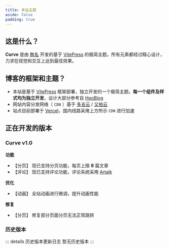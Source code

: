 ```yaml
---
title: 本站主题
aside: false
padding: true
---
```


<script setup>
import Theme from "@/views/Theme.vue"
</script>

<Theme />

## 这是什么？

**Curve** 是由 [無名](https://www.imsyy.top/) 开发的基于 [VitePress](https://vitepress.dev/) 的极简主题。所有元素都经过精心设计，力求在视觉和交互上达到最佳效果。

## 博客的框架和主题？

- 本站是基于 [VitePress](https://vitepress.dev/) 框架部署，独立开发的一个极简主题。**每一个组件及样式均为独立开发**，设计大部分参考自 [HeoBlog](https://blog.zhheo.com/)
- 网站内容分发网络（ `CDN` ）基于 [多吉云](https://www.dogecloud.com/) / [又拍云](https://www.upyun.com/)
- 站点目前部署于 [Vercel](https://vercel.com/)，国内线路采用上方所示 `CDN` 进行加速

## 正在开发的版本

### Curve v1.0

**功能**

- 【分页】 现已支持分页功能，每页上限 **8** 篇文章
- 【评论】 现已支持评论功能，评论系统采用 [Artalk](https://artalk.js.org/)

**优化**

- 【动画】 全站动画进行微调，提升动画性能

**修复**

- 【分页】 修复部分页面分页无法正常跳转
  
### 历史版本

::: details 历史版本更新日志
暂无历史版本
:::